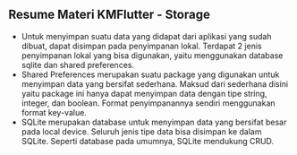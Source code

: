 ## Resume Materi KMFlutter - Storage
- Untuk menyimpan suatu data yang didapat dari aplikasi yang sudah dibuat, dapat disimpan pada penyimpanan lokal. Terdapat 2 jenis penyimpanan lokal yang bisa digunakan, yaitu menggunakan database sqlite dan shared preferences.
- Shared Preferences merupakan suatu package yang digunakan untuk menyimpan data yang bersifat sederhana. Maksud dari sederhana disini yaitu package ini hanya dapat menyimpan data dengan tipe string, integer, dan boolean. Format penyimpanannya sendiri menggunakan format key-value.
- SQLite merupakan database untuk menyimpan data yang bersifat besar pada local device. Seluruh jenis tipe data bisa disimpan ke dalam SQLite. Seperti database pada umumnya, SQLite mendukung CRUD.